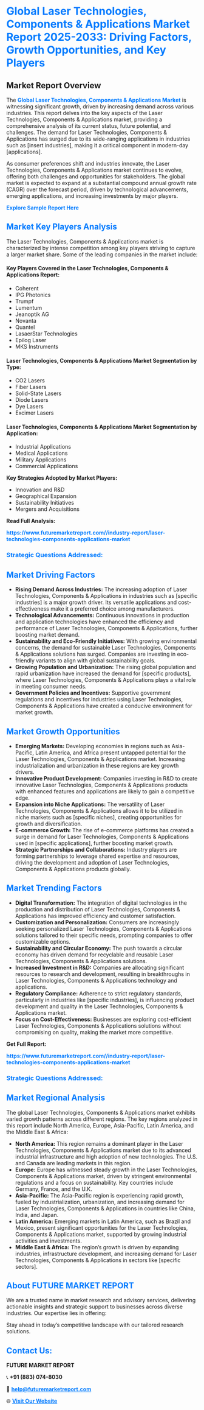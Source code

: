 <h1 style="color: #007BFF;">Global Laser Technologies, Components & Applications Market Report 2025-2033: Driving Factors, Growth Opportunities, and Key Players</h1>

<section id="overview">
<h2>Market Report Overview</h2>
<p>The <a href="https://www.futuremarketreport.com//industry-report/laser-technologies-components-applications-market" style="color: #007BFF; text-decoration: none;"><strong>Global Laser Technologies, Components & Applications Market</strong></a> is witnessing significant growth, driven by increasing demand across various industries. This report delves into the key aspects of the Laser Technologies, Components & Applications market, providing a comprehensive analysis of its current status, future potential, and challenges. The demand for Laser Technologies, Components & Applications has surged due to its wide-ranging applications in industries such as [insert industries], making it a critical component in modern-day [applications].</p>
<p>As consumer preferences shift and industries innovate, the Laser Technologies, Components & Applications market continues to evolve, offering both challenges and opportunities for stakeholders. The global market is expected to expand at a substantial compound annual growth rate (CAGR) over the forecast period, driven by technological advancements, emerging applications, and increasing investments by major players.</p>
</section>

<section id="overview">
<p><a href="https://www.futuremarketreport.com//request-sample/reportId=57504" style="color: #007BFF; text-decoration: none;"><strong>Explore Sample Report Here</strong></a></p>
</section>

<section id="key-players">
<h2 style="color: #007BFF;">Market Key Players Analysis</h2>
<p>The Laser Technologies, Components & Applications market is characterized by intense competition among key players striving to capture a larger market share. Some of the leading companies in the market include:</p>
<h4>Key Players Covered in the Laser Technologies, Components & Applications Report:</h4>
<ul><li>Coherent</li><li>IPG Photonics</li><li>Trumpf</li><li>Lumentum</li><li>Jeanoptik AG</li><li>Novanta</li><li>Quantel</li><li>LasaerStar Technologies</li><li>Epilog Laser</li><li>MKS Instruments</li></ul>
<h4>Laser Technologies, Components & Applications Market Segmentation by Type:</h4>
<ul><li>CO2 Lasers</li><li>Fiber Lasers</li><li>Solid-State Lasers</li><li>Diode Lasers</li><li>Dye Lasers</li><li>Excimer Lasers</li></ul>

<h4>Laser Technologies, Components & Applications Market Segmentation by Application:</h4>
<ul><li>Industrial Applications</li><li>Medical Applications</li><li>Military Applications</li><li>Commercial Applications</li></ul>
<p><strong>Key Strategies Adopted by Market Players:</strong></p>
<ul>
<li>Innovation and R&D</li>
<li>Geographical Expansion</li>
<li>Sustainability Initiatives</li>
<li>Mergers and Acquisitions</li>
</ul>
</section>

<section>
<p><strong>Read Full Analysis: </strong></p><a href="https://www.futuremarketreport.com//industry-report/laser-technologies-components-applications-market" style="color: #007BFF; text-decoration: none;"><strong>https://www.futuremarketreport.com//industry-report/laser-technologies-components-applications-market</strong></a>
<h3 style="color: #007BFF;">Strategic Questions Addressed:</h3>
</section>

<section id="driving-factors">
<h2 style="color: #007BFF;">Market Driving Factors</h2>
<ul>
<li><strong>Rising Demand Across Industries:</strong> The increasing adoption of Laser Technologies, Components & Applications in industries such as [specific industries] is a major growth driver. Its versatile applications and cost-effectiveness make it a preferred choice among manufacturers.</li>
<li><strong>Technological Advancements:</strong> Continuous innovations in production and application technologies have enhanced the efficiency and performance of Laser Technologies, Components & Applications, further boosting market demand.</li>
<li><strong>Sustainability and Eco-Friendly Initiatives:</strong> With growing environmental concerns, the demand for sustainable Laser Technologies, Components & Applications solutions has surged. Companies are investing in eco-friendly variants to align with global sustainability goals.</li>
<li><strong>Growing Population and Urbanization:</strong> The rising global population and rapid urbanization have increased the demand for [specific products], where Laser Technologies, Components & Applications plays a vital role in meeting consumer needs.</li>
<li><strong>Government Policies and Incentives:</strong> Supportive government regulations and incentives for industries using Laser Technologies, Components & Applications have created a conducive environment for market growth.</li>
</ul>
</section>

<section id="growth-opportunities">
<h2 style="color: #007BFF;">Market Growth Opportunities</h2>
<ul>
<li><strong>Emerging Markets:</strong> Developing economies in regions such as Asia-Pacific, Latin America, and Africa present untapped potential for the Laser Technologies, Components & Applications market. Increasing industrialization and urbanization in these regions are key growth drivers.</li>
<li><strong>Innovative Product Development:</strong> Companies investing in R&D to create innovative Laser Technologies, Components & Applications products with enhanced features and applications are likely to gain a competitive edge.</li>
<li><strong>Expansion into Niche Applications:</strong> The versatility of Laser Technologies, Components & Applications allows it to be utilized in niche markets such as [specific niches], creating opportunities for growth and diversification.</li>
<li><strong>E-commerce Growth:</strong> The rise of e-commerce platforms has created a surge in demand for Laser Technologies, Components & Applications used in [specific applications], further boosting market growth.</li>
<li><strong>Strategic Partnerships and Collaborations:</strong> Industry players are forming partnerships to leverage shared expertise and resources, driving the development and adoption of Laser Technologies, Components & Applications products globally.</li>
</ul>
</section>

<section id="trending-factors">
<h2 style="color: #007BFF;">Market Trending Factors</h2>
<ul>
<li><strong>Digital Transformation:</strong> The integration of digital technologies in the production and distribution of Laser Technologies, Components & Applications has improved efficiency and customer satisfaction.</li>
<li><strong>Customization and Personalization:</strong> Consumers are increasingly seeking personalized Laser Technologies, Components & Applications solutions tailored to their specific needs, prompting companies to offer customizable options.</li>
<li><strong>Sustainability and Circular Economy:</strong> The push towards a circular economy has driven demand for recyclable and reusable Laser Technologies, Components & Applications solutions.</li>
<li><strong>Increased Investment in R&D:</strong> Companies are allocating significant resources to research and development, resulting in breakthroughs in Laser Technologies, Components & Applications technology and applications.</li>
<li><strong>Regulatory Compliance:</strong> Adherence to strict regulatory standards, particularly in industries like [specific industries], is influencing product development and quality in the Laser Technologies, Components & Applications market.</li>
<li><strong>Focus on Cost-Effectiveness:</strong> Businesses are exploring cost-efficient Laser Technologies, Components & Applications solutions without compromising on quality, making the market more competitive.</li>
</ul>
</section>

<section>
<p><strong>Get Full Report: </strong></p><a href="https://www.futuremarketreport.com//industry-report/laser-technologies-components-applications-market" style="color: #007BFF; text-decoration: none;"><strong>https://www.futuremarketreport.com//industry-report/laser-technologies-components-applications-market</strong></a>
<h3 style="color: #007BFF;">Strategic Questions Addressed:</h3>
</section>


<section id="regional-analysis">
<h2 style="color: #007BFF;">Market Regional Analysis</h2>
<p>The global Laser Technologies, Components & Applications market exhibits varied growth patterns across different regions. The key regions analyzed in this report include North America, Europe, Asia-Pacific, Latin America, and the Middle East & Africa:</p>
<ul>
<li><strong>North America:</strong> This region remains a dominant player in the Laser Technologies, Components & Applications market due to its advanced industrial infrastructure and high adoption of new technologies. The U.S. and Canada are leading markets in this region.</li>
<li><strong>Europe:</strong> Europe has witnessed steady growth in the Laser Technologies, Components & Applications market, driven by stringent environmental regulations and a focus on sustainability. Key countries include Germany, France, and the U.K.</li>
<li><strong>Asia-Pacific:</strong> The Asia-Pacific region is experiencing rapid growth, fueled by industrialization, urbanization, and increasing demand for Laser Technologies, Components & Applications in countries like China, India, and Japan.</li>
<li><strong>Latin America:</strong> Emerging markets in Latin America, such as Brazil and Mexico, present significant opportunities for the Laser Technologies, Components & Applications market, supported by growing industrial activities and investments.</li>
<li><strong>Middle East & Africa:</strong> The region’s growth is driven by expanding industries, infrastructure development, and increasing demand for Laser Technologies, Components & Applications in sectors like [specific sectors].</li>
</ul>
</section>

<footer>
<h2 style="color: #007BFF;">About FUTURE MARKET REPORT</h2>
<p>We are a trusted name in market research and advisory services, delivering actionable insights and strategic support to businesses across diverse industries. Our expertise lies in offering:</p>

<p>Stay ahead in today’s competitive landscape with our tailored research solutions.</p>

<h2 style="color: #007BFF;">Contact Us:</h2>
<p><strong>FUTURE MARKET REPORT</strong></p>
<p>📞 <strong>+91 (883) 074-8030</strong></p>
<p>📧 <strong><a href="mailto:help@futuremarketreport.com" style="color: #007BFF;">help@futuremarketreport.com</a></strong></p>
<p>🌐 <strong><a href="https://www.futuremarketreport.com/" style="color: #007BFF;">Visit Our Website</a></strong></p>
</footer>